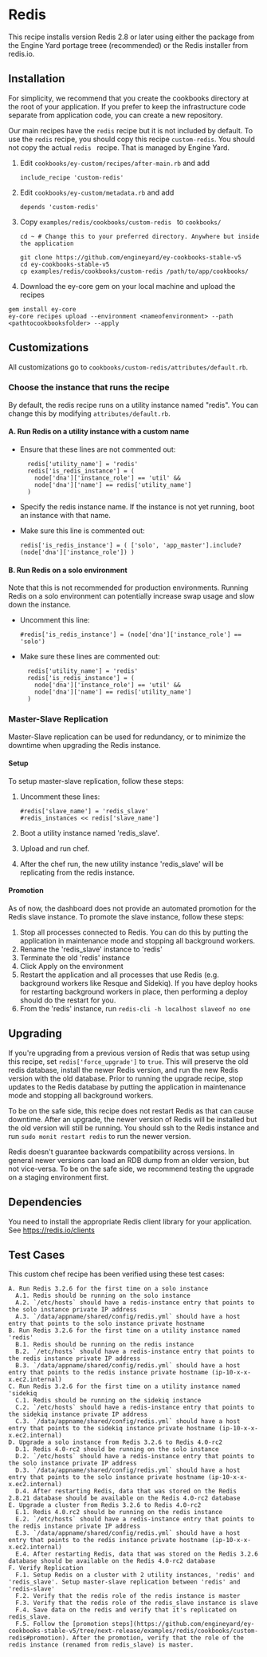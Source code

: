 # Redis

This recipe installs version Redis 2.8 or later using either the package from the Engine Yard portage treee (recommended) or the Redis installer from redis.io.


## Installation

For simplicity, we recommend that you create the cookbooks directory at the root of your application. If you prefer to keep the infrastructure code separate from application code, you can create a new repository.

Our main recipes have the `redis` recipe but it is not included by default. To use the `redis` recipe, you should copy this recipe `custom-redis`. You should not copy the actual `redis ` recipe. That is managed by Engine Yard.

1. Edit `cookbooks/ey-custom/recipes/after-main.rb` and add

      ```
      include_recipe 'custom-redis'
      ```

2. Edit `cookbooks/ey-custom/metadata.rb` and add

      ```
      depends 'custom-redis'
      ```

3. Copy `examples/redis/cookbooks/custom-redis ` to `cookbooks/`

      ```
      cd ~ # Change this to your preferred directory. Anywhere but inside the application

      git clone https://github.com/engineyard/ey-cookbooks-stable-v5
      cd ey-cookbooks-stable-v5
      cp examples/redis/cookbooks/custom-redis /path/to/app/cookbooks/
      ```

4. Download the ey-core gem on your local machine and upload the recipes

  ```
  gem install ey-core
  ey-core recipes upload --environment <nameofenvironment> --path <pathtocookbooksfolder> --apply
  ```

## Customizations

All customizations go to `cookbooks/custom-redis/attributes/default.rb`.

### Choose the instance that runs the recipe

By default, the redis recipe runs on a utility instance named "redis". You can change this by modifying `attributes/default.rb`.

#### A. Run Redis on a utility instance with a custom name

* Ensure that these lines are not commented out:

	```
	  redis['utility_name'] = 'redis'
	  redis['is_redis_instance'] = (
	    node['dna']['instance_role'] == 'util' &&
	    node['dna']['name'] == redis['utility_name']
	  )
	```

* Specify the redis instance name. If the instance is not yet running, boot an instance with that name.

* Make sure this line is commented out:

	```
	redis['is_redis_instance'] = ( ['solo', 'app_master'].include?(node['dna']['instance_role']) )
	```

#### B. Run Redis on a solo environment

Note that this is not recommended for production environments. Running Redis on a solo environment can potentially increase swap usage and slow down the instance.

* Uncomment this line:

	```
	#redis['is_redis_instance'] = (node['dna']['instance_role'] == 'solo')
	```

* Make sure these lines are commented out:

	```
	  redis['utility_name'] = 'redis'
	  redis['is_redis_instance'] = (
	    node['dna']['instance_role'] == 'util' &&
	    node['dna']['name'] == redis['utility_name']
	  )
	```

### Master-Slave Replication

Master-Slave replication can be used for redundancy, or to minimize the downtime when upgrading the Redis instance.

#### Setup

To setup master-slave replication, follow these steps:

1. Uncomment these lines:

	```
	#redis['slave_name'] = 'redis_slave'
	#redis_instances << redis['slave_name']
	```

2. Boot a utility instance named 'redis_slave'.

3. Upload and run chef.

4. After the chef run, the new utility instance 'redis_slave' will be replicating from the redis instance.

#### Promotion

As of now, the dashboard does not provide an automated promotion for the Redis slave instance. To promote the slave instance, follow these steps:

1. Stop all processes connected to Redis. You can do this by putting the application in maintenance mode and stopping all background workers.
2. Rename the 'redis_slave' instance to 'redis'
3. Terminate the old 'redis' instance
4. Click Apply on the environment
5. Restart the application and all processes that use Redis (e.g. background workers like Resque and Sidekiq). If you have deploy hooks for restarting background workers in place, then performing a deploy should do the restart for you.
6. From the 'redis' instance, run `redis-cli -h localhost slaveof no one`

## Upgrading

If you're upgrading from a previous version of Redis that was setup using this recipe, set `redis['force_upgrade']` to `true`. This will preserve the old redis database, install the newer Redis version, and run the new Redis version with the old database. Prior to running the upgrade recipe, stop updates to the Redis database by putting the application in maintenance mode and stopping all background workers.

To be on the safe side, this recipe does not restart Redis as that can cause downtime. After an upgrade, the newer version of Redis will be installed but the old version will still be running. You should ssh to the Redis instance and run `sudo monit restart redis` to run the newer version.

Redis doesn't guarantee backwards compatibility across versions. In general newer versions can load an RDB dump from an older version, but not vice-versa. To be on the safe side, we recommend testing the upgrade on a staging environment first.

## Dependencies

You need to install the appropriate Redis client library for your application. See https://redis.io/clients

## Test Cases

This custom chef recipe has been verified using these test cases:

```
A. Run Redis 3.2.6 for the first time on a solo instance
  A.1. Redis should be running on the solo instance
  A.2. `/etc/hosts` should have a redis-instance entry that points to the solo instance private IP address
  A.3. `/data/appname/shared/config/redis.yml` should have a host entry that points to the solo instance private hostname
B. Run Redis 3.2.6 for the first time on a utility instance named 'redis'
  B.1. Redis should be running on the redis instance
  B.2. `/etc/hosts` should have a redis-instance entry that points to the redis instance private IP address
  B.3. `/data/appname/shared/config/redis.yml` should have a host entry that points to the redis instance private hostname (ip-10-x-x-x.ec2.internal)
C. Run Redis 3.2.6 for the first time on a utility instance named 'sidekiq
  C.1. Redis should be running on the sidekiq instance
  C.2. `/etc/hosts` should have a redis-instance entry that points to the sidekiq instance private IP address
  C.3. `/data/appname/shared/config/redis.yml` should have a host entry that points to the sidekiq instance private hostname (ip-10-x-x-x.ec2.internal)
D. Upgrade a solo instance from Redis 3.2.6 to Redis 4.0-rc2
  D.1. Redis 4.0-rc2 should be running on the solo instance
  D.2. `/etc/hosts` should have a redis-instance entry that points to the solo instance private IP address
  D.3. `/data/appname/shared/config/redis.yml` should have a host entry that points to the solo instance private hostname (ip-10-x-x-x.ec2.internal)
  D.4. After restarting Redis, data that was stored on the Redis 2.8.21 database should be available on the Redis 4.0-rc2 database
E. Upgrade a cluster from Redis 3.2.6 to Redis 4.0-rc2
  E.1. Redis 4.0.rc2 should be running on the redis instance
  E.2. `/etc/hosts` should have a redis-instance entry that points to the redis instance private IP address
  E.3. `/data/appname/shared/config/redis.yml` should have a host entry that points to the redis instance private hostname (ip-10-x-x-x.ec2.internal)
  E.4. After restarting Redis, data that was stored on the Redis 3.2.6 database should be available on the Redis 4.0-rc2 database
F. Verify Replication
  F.1. Setup Redis on a cluster with 2 utility instances, 'redis' and 'redis_slave'. Setup master-slave replication between 'redis' and 'redis-slave'
  F.2. Verify that the redis role of the redis instance is master
  F.3. Verify that the redis role of the redis_slave instance is slave
  F.4. Save data on the redis and verify that it's replicated on redis_slave. 
  F.5. Follow the [promotion steps](https://github.com/engineyard/ey-cookbooks-stable-v5/tree/next-release/examples/redis/cookbooks/custom-redis#promotion). After the promotion, verify that the role of the redis instance (renamed from redis_slave) is master. 
```